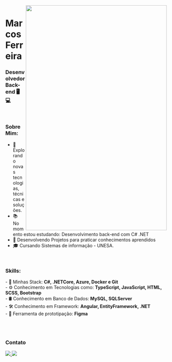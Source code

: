 <img align="right" width="440" height="700" right="0px" src="https://i.imgur.com/jJJRSB0.png">

# Marcos Ferreira
### Desenvolvedor Back-end 🖥💻

<br>

### Sobre Mim:

<p align="left" margin-left="10px"> 

- 🌱 Explorando novas tecnologias, técnicas e soluções.
- 📚 No momento estou estudando: Desenvolvimento back-end com C# .NET
- 📘 Desenvolvendo Projetos para praticar conhecimentos aprendidos
- 🎓 Cursando Sistemas de informação - UNESA.

<br>

### Skills:

<p align="left" margin-left="10px">
- 🧩 Minhas Stack: <strong>C#, .NETCore, Azure, Docker e Git</strong> <br>
- ⚙ Conhecimento em Tecnologias como: <strong>TypeScript, JavaScript, HTML, SCSS, Bootstrap</strong> <br>
- 🛢 Conhecimento em Banco de Dados: <strong>MySQL, </strong> <strong>SQLServer</strong> <br>
- 🛠 Conhecimento em Framework: <strong>Angular, EntityFramework, .NET</strong> <br>
- 🧩 Ferramenta de prototipação: <strong>Figma</strong>
</p>

<br/>
<br/>

### Contato

<p align="left" margin-left="10px">
  <a href="marcosfw7@gmail.com">
    <img src="https://img.shields.io/badge/marcosfw7@gmail.com-6633cc?style=flat-square&amp;logo=Gmail&amp;logoColor=white&amp;link=mailto:marcosfw7@gmail.com" style="max-width:100%;">
  </a>
  <a href="https://www.linkedin.com/in/marcoswferreira/" rel="nofollow">
    <img src="https://img.shields.io/badge/-Marcos%20Ferreira-6633cc?style=flat-square&amp;logo=Linkedin&amp;logoColor=white&amp;link=https://www.linkedin.com/in/marcoswferreira/" style="max-width:100%;">
  </a>
</p>
